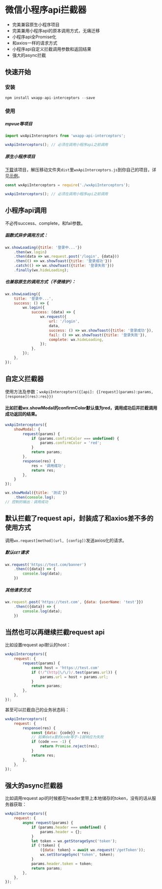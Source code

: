 # 微信小程序api拦截器

- 完美兼容原生小程序项目
- 完美兼用小程序api的原本调用方式，无痛迁移
- 小程序api全Promise化
- 和axios一样的请求方式
- 小程序api自定义拦截调用参数和返回结果
- 强大的async拦截

## 快速开始

### 安装

```js
npm install wxapp-api-interceptors --save
```

### 使用

##### mpvue等项目

```js
import wxApiInterceptors from 'wxapp-api-interceptors';

wxApiInterceptors(); // 必须在调用小程序api之前调用
```

##### 原生小程序项目

[下载](https://github.com/mushan0x0/wxapp-api-interceptors/archive/master.zip)该项目，解压移动文件夹`dist`里`wxApiInterceptors.js`到你自己的项目，详见[示例](https://github.com/mushan0x0/wxapp-api-interceptors/tree/master/example/wxapp)。

```js
const wxApiInterceptors = require('./wxApiInterceptors');

wxApiInterceptors(); // 必须在调用小程序api之前调用
```

## 小程序api调用

不必传success、complete，和fail参数。

##### 函数式异步调用方式：

```js
wx.showLoading({title: '登录中...'})
    .then(wx.login)
    .then(data => wx.request.post('/login', {data}))
    .then(() => wx.showToast({title: '登录成功'}))
    .catch(() => wx.showToast({title: '登录失败'}))
    .finally(wx.hideLoading);
```

##### 也兼容原生的调用方式（不便维护）：

```js
wx.showLoading({
    title: '登录中...',
    success: () => {
        wx.login({
            success: (data) => {
                wx.request({
                    url: '/login',
                    data,
                    success: () => wx.showToast({title: '登录成功'}),
                    fail: () => wx.showToast({title: '登录失败'}),
                    complete: wx.hideLoading,
                });
            },
        });
    },
});
```

## 自定义拦截器

使用方法及参数：`wxApiInterceptors({[api]: {[request](params):params, [response](res):res}})`

#### 比如拦截wx.showModal的confirmColor默认值为red，调用成功后并拦截调用成功返回的结果。
```js
wxApiInterceptors({
    showModal: {
        request(params) {
            if (params.confirmColor === undefined) {
                params.confirmColor = 'red';
            }
            return params;
        },
        response(res) {
            res = '调用成功';
            return res;
        },
    }
});

wx.showModal({title: '测试'})
    .then(console.log);
// 控制的输出：调用成功
```

## 默认拦截了request api，封装成了和axios差不多的使用方式

调用`wx.request[method](url, [config])`发送axios化的请求。

##### 默认`GET`请求

```js
wx.request('https://test.com/banner')
    .then(({data}) => {
        console.log(data);
    })
```

##### 其他请求方式

```js
wx.request.post('https://test.com', {data: {userName: 'test'}})
    .then(({data}) => {
        console.log(data);
    })
```

## 当然也可以再继续拦截request api

比如设置request api默认的host：

```js
wxApiInterceptors({
    request: {
        request(params) {
            const host = 'https://test.com'
            if (!/^(http|\/\/)/.test(params.url)) {
                params.url = host + params.url;
            }
            return params;
        },
    },
});
```

甚至可以拦截自己的业务状态码：

```js
wxApiInterceptors({
    request: {
        response(res) {
            const {data: {code}} = res;
            // 如果data里的code等于-1就响应为失败
            if (code === -1) {
                return Promise.reject(res);
            }
            return res;
        },
    },
});
```

## 强大的async拦截器

比如调用request api的时候都在header里带上本地储存的token，没有的话从服务器获取：

```js
wxApiInterceptors({
    request: {
        async request(params) {
            if (params.header === undefined) {
                params.header = {};
            }
            let token = wx.getStorageSync('token');
            if (!token) {
                ({data: token} = await wx.request('/getToken'));
                wx.setStorageSync('token', token);
            }
            params.header.token = token;
            return params;
        },
    },
});
```
